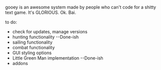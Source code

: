 gooey is an awesome system made by people who can't code for a shitty text game. It's GLORIOUS. Ok. Bai.

to do: 
- check for updates, manage versions
- hunting functionality --Done-ish
- sailing functionality
- combat functionality
- GUI styling options
- Little Green Man implementation --Done-ish
- addons
